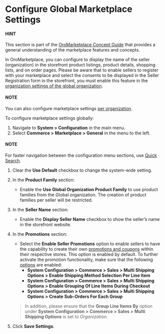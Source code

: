 <a id="configuration-commerce-marketplace-seller-global"></a>

# Configure Global Marketplace Settings

#### HINT
This section is part of the [OroMarketplace Concept Guide](../../../../../concept-guides/business-models/marketplace/index.md#concept-guide-oro-marketplace) that provides a general understanding of the marketplace features and concepts.

In OroMarketplace, you can configure to display the name of the seller (organization) in the storefront product listings, product details, shopping lists, and on order pages. Please be aware that to enable sellers to register with your marketplace and select the consents to be displayed in the Seller Registration form in the storefront, you must enable this feature in the [organization settings of the global organization](../../../user-management/organizations/org-configuration/commerce/marketplace/organization-marketplace-general.md#configuration-commerce-marketplace-seller-organization).

#### NOTE
You can also configure marketplace settings [per organization](../../../user-management/organizations/org-configuration/commerce/marketplace/organization-marketplace-general.md#configuration-commerce-marketplace-seller-organization).

To configure marketplace settings globally:

1. Navigate to **System > Configuration** in the main menu.
2. Select **Commerce > Marketplace > General** in the menu to the left.

#### NOTE
For faster navigation between the configuration menu sections, use [Quick Search](../../quick-search.md#user-guide-system-configuration-quick-search).

1. Clear the **Use Default** checkbox to change the system-wide setting.
2. In the **Product Family** section:
   * Enable the **Use Global Organization Product Family** to use product families from the Global organization. The creation of product families per seller will be restricted.
3. In the **Seller Name** section:
   * Enable the **Display Seller Name** checkbox to show the seller’s name in the storefront website.
4. In the **Promotions** section:
   * Select the **Enable Seller Promotions** option to enable sellers to have the capability to create their own [promotions and coupons](../../../../../concept-guides/business-models/marketplace/index.md#concept-guide-oro-marketplace-promotions) within their respective stores. This option is enabled by default. To further activate the promotion functionality, make sure that the following [options](../sales/global-multi-shipping.md#user-guide-system-configuration-commerce-sales-multi-shipping) are enabled:
     * **System Configuration > Commerce > Sales > Multi Shipping Options > Enable Shipping Method Selection Per Line Item**
     * **System Configuration > Commerce > Sales > Multi Shipping Options > Enable Grouping Of Line Items During Checkout**
     * **System Configuration > Commerce > Sales > Multi Shipping Options > Create Sub-Orders For Each Group**

   > In addition, please ensure that the **Group Line Items By** option under **System Configuration > Commerce > Sales > Multi Shipping Options** is set to *Organization*.
5. Click **Save Settings**.
